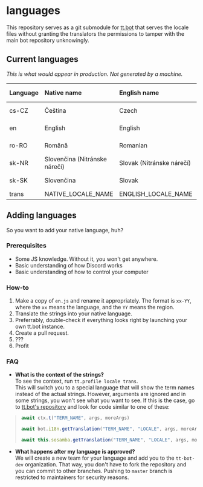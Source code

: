 # languages
This repository serves as a git submodule for [tt.bot][tt.bot repo] that serves the locale files without granting the translators the permissions to tamper with the main bot repository unknowingly.
## Current languages
*This is what would appear in production. Not generated by a machine.*

| Language | Native name                    | English name                | Creators                | Fallback language |
|:-------- |:------------------------------ |:--------------------------- |:----------------------- | :---------------- |
| cs-CZ    | Čeština                        | Czech                       | @tt-bot-dev/cs-cz       | en                |
| en       | English                        | English                     | @tt-bot-dev/maintainers | none              |
| ro-RO    | Română                         | Romanian                    | @tt-bot-dev/ro-ro       | en                |
| sk-NR    | Slovenčina (Nitránske nárečí)  | Slovak (Nitránske nárečí)   | @TheMorc                | sk-SK             |
| sk-SK    | Slovenčina                     | Slovak                      | @tt-bot-dev/sk-sk       | cs-CZ             |
| trans    | NATIVE_LOCALE_NAME             | ENGLISH_LOCALE_NAME         | @TTtie                  | none              |


## Adding languages
So you want to add your native language, huh?

### Prerequisites
- Some JS knowledge. Without it, you won't get anywhere.
- Basic understanding of how Discord works
- Basic understanding of how to control your computer

### How-to
1. Make a copy of `en.js` and rename it appropriately. The format is `xx-YY`, where the `xx` means the language, and the `YY` means the region.
2. Translate the strings into your native language.
3. Preferrably, double-check if everything looks right by launching your own tt.bot instance. 
4. Create a pull request.
5. ???
6. Profit

### FAQ
- **What is the context of the strings?**  
To see the context, run `tt.profile locale trans`.  
This will switch you to a special language that will show the term names instead of the actual strings. However, arguments are ignored and in some strings, you won't see what you want to see. If this is the case, go to [tt.bot's repository][tt.bot repo] and look for code similar to one of these:  
> ```js
> await ctx.t("TERM_NAME", args, moreArgs)
> ```
> ```js
> await bot.i18n.getTranslation("TERM_NAME", "LOCALE", args, moreArgs)
> ```
> ```js
> await this.sosamba.getTranslation("TERM_NAME", "LOCALE", args, moreArgs);
> ```

- **What happens after my language is approved?**  
We will create a new team for your language and add you to the `tt-bot-dev` organization. That way, you don't have to fork the repository and you can commit to other branches. Pushing to `master` branch is restricted to maintainers for security reasons.

[tt.bot repo]: https://github.com/tt-bot-dev/tt.bot